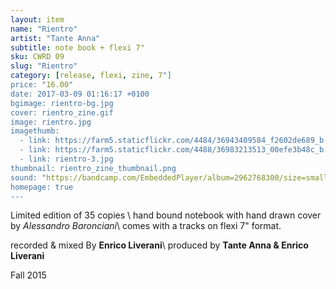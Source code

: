 ```yaml
---
layout: item
name: "Rientro"
artist: "Tante Anna"
subtitle: note book + flexi 7"
sku: CWRD 09
slug: "Rientro"
category: [release, flexi, zine, 7"]
price: "16.00"
date: 2017-03-09 01:16:17 +0100
bgimage: rientro-bg.jpg
cover: rientro_zine.gif
image: rientro.jpg
imagethumb:
  - link: https://farm5.staticflickr.com/4484/36943409584_f2602de689_b.jpg
  - link: https://farm5.staticflickr.com/4488/36983213513_00efe3b48c_b.jpg
  - link: rientro-3.jpg
thumbnail: rientro_zine_thumbnail.png
sound: "https://bandcamp.com/EmbeddedPlayer/album=2962768300/size=small/bgcol=333333/linkcol=ffffff/track=4124325278/transparent=true/"
homepage: true
---
```


Limited edition of 35 copies \\
hand bound notebook with hand drawn cover by *Alessandro Baronciani*\\
comes with a tracks on flexi 7" format.

recorded & mixed By **Enrico Liverani**\\
produced by **Tante Anna & Enrico Liverani**

Fall 2015